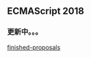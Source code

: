 ## ECMAScript 2018

### 更新中。。。

[finished-proposals](https://github.com/tc39/proposals/blob/master/finished-proposals.md?spm=a2c4e.11153940.blogcont432737.13.3fd146cf36JAcY&file=finished-proposals.md)